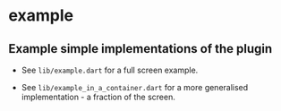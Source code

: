 # example

## Example simple implementations of the plugin

* See `lib/example.dart` for a full screen example.

* See `lib/example_in_a_container.dart` for a more generalised implementation - a fraction of the screen.
